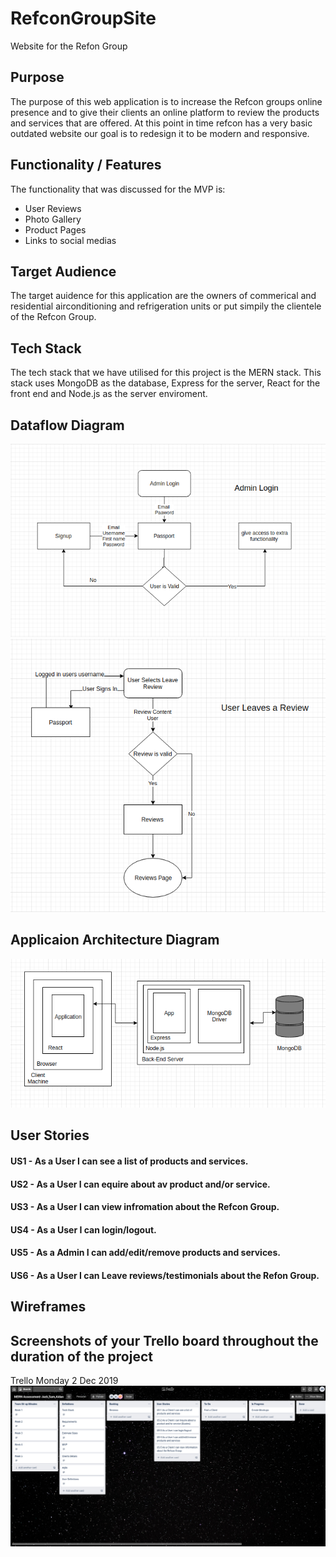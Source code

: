 # RefconGroupSite
Website for the Refon Group
## Purpose
The purpose of this web application is to increase the Refcon groups online presence and to give their clients an online platform to review the products and services that are offered. At this point in time refcon has a very basic outdated website our goal is to redesign it to be modern and responsive.
## Functionality / Features
The functionality that was discussed for the MVP is:
- User Reviews
- Photo Gallery
- Product Pages
- Links to social medias
## Target Audience
The target auidence for this application are the owners of commerical and residential airconditioning and refrigeration units or put simpily the clientele of the Refcon Group. 
## Tech Stack
The tech stack that we have utilised for this project is the MERN stack. This stack uses MongoDB as the database, Express for the server, React for the front end and Node.js as the server enviroment. 
## Dataflow Diagram
![DFD Login Diagram](docs/DFDAdmin_Login.png)
![DFD Review Diagram](docs/DFDLeave_Review.png)
## Applicaion Architecture Diagram
![Application Architecture Diagram](docs/Application_Stack_Diagram.png)
## User Stories
#### US1 - As a User I can see a list of products and services.
#### US2 - As a User I can equire about av product and/or service.
#### US3 - As a User I can view infromation about the Refcon Group.
#### US4 - As a User I can login/logout.
#### US5 - As a Admin I can add/edit/remove products and services. 
#### US6 - As a User I can Leave reviews/testimonials about the Refon Group.

## Wireframes 

## Screenshots of your Trello board throughout the duration of the project

Trello Monday 2 Dec 2019
![Trello Day 1](docs/trelloScr/trello_2-12.png)
